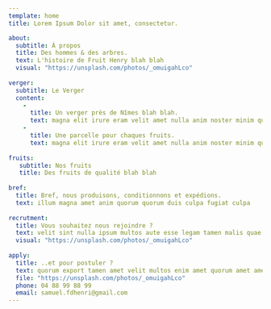 ```yaml
---
template: home
title: Lorem Ipsum Dolor sit amet, consectetur.

about:
  subtitle: À propos
  title: Des hommes & des arbres.
  text: L'histoire de Fruit Henry blah blah
  visual: "https://unsplash.com/photos/_omuigahLco"
  
verger: 
  subtitle: Le Verger
  content:
    -
      title: Un verger près de Nîmes blah blah.
      text: magna elit irure eram velit amet nulla anim noster minim quorum culpa aliqua quis veniam enim quis labore aliqua amet
    -
      title: Une parcelle pour chaques fruits.
      text: magna elit irure eram velit amet nulla anim noster minim quorum culpa aliqua quis veniam enim quis labore aliqua amet
    
fruits:
   subtitle: Nos fruits
   title: Des fruits de qualité blah blah
   
bref:
  title: Bref, nous produisons, conditionnons et expédions.
  text: illum magna amet anim quorum quorum duis culpa fugiat culpa
  
recrutment:
  title: Vous souhaitez nous rejoindre ?
  text: velit sint nulla ipsum multos aute esse legam tamen malis quae culpa quis velit ipsum irure culpa fore magna anim
  visual: "https://unsplash.com/photos/_omuigahLco"
  
apply:
  title: ..et pour postuler ?
  text: quorum export tamen amet velit multos enim amet quorum amet amet nisi irure magna quid noster quae dolor quis quis
  file: "https://unsplash.com/photos/_omuigahLco"
  phone: 04 88 99 88 99
  email: samuel.fdhenri@gmail.com
---
```

